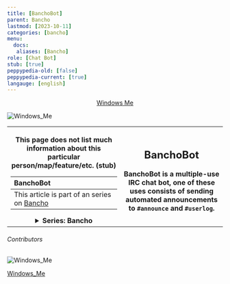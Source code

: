```yaml
---
title: [BanchoBot]
parent: Bancho
lastmod: [2023-10-11]
categories: [bancho]
menu:
  docs:
   aliases: [Bancho]
role: [Chat Bot]
stub: [true]
peppypedia-old: [false]
peppypedia-current: [true]
langauge: [english]
---
```



<t><center>[Windows Me](https://osu.ppy.sh/users/28893698)</center>
<link rel="stylesheet" href="../profile.css"></t>

![Windows_Me](https://a.ppy.sh/28893698_q.jpeg#author "Windows_Me")

<table>
<tbody><tr>
<th>

This page does not list much information about this particular person/map/feature/etc. (stub)

| BanchoBot    |
|:---------------------------|
| This article is part of an series on [Bancho](./index.md) |

<details>
<summary>Series: Bancho</summary>
<br>

[Internet Relay Chat](./IRC.md)

[BanchoBot](.)

</details>

</th><th>

## BanchoBot

BanchoBot is a multiple-use IRC chat bot, one of these uses consists of sending automated announcements to `#announce` and `#userlog`.

</table>

###### Contributors

<link rel="stylesheet" href="../users/contributor.css">
 
 ![Windows_Me](https://a.ppy.sh/28893698_q.jpeg#contributor)
  
[Windows_Me](https://osu.ppy.sh/u/Windows_Me)
